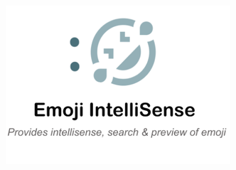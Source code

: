 <p align="center">
<img src="https://github.com/YOYZHANG/vs-emoji-intellisense/blob/master/resource/info.png?raw=true" alt="logo" width='650'/>
</p>

